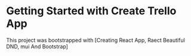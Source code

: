 # Getting Started with Create Trello App

This project was bootstrapped with [Creating React App, Raect Beautiful DND, mui And Bootstrap]
